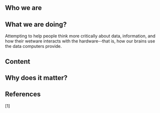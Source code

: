 ## Who we are

## What we are doing? 
Attempting to help people think more critically about data, information, and how their wetware interacts with the hardware--that is, how our brains use the data computers provide.

## Content



## Why does it matter?


## References
<a id="1">[1]</a> 
